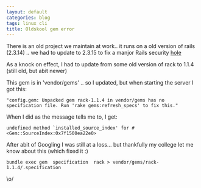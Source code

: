 ```yaml
---
layout: default
categories: blog
tags: linux cli 
title: Oldskool gem error
---
```


There is an old project we maintain at work.. it runs on a old version of rails (2.3.14)
.. we had to update to 2.3.15 to fix a manjor Rails security [hole](http://www.insinuator.net/2013/01/rails-yaml/)

As a knock on effect, I had to update from some old version of rack to 1.1.4 (still old, but abit newer)

This gem is in 'vendor/gems' .. so I updated, but when starting the server I got this:

    "config.gem: Unpacked gem rack-1.1.4 in vendor/gems has no specification file. Run 'rake gems:refresh_specs' to fix this."

When I did as the message tells me to, I get:

    undefined method `installed_source_index' for #<Gem::SourceIndex:0x7f1500ea22e0>

After abit of Googling I was still at a loss... but thankfully my college let me know about this (which fixed it :)

    bundle exec gem  specification  rack > vendor/gems/rack-1.1.4/.specification

\o/
